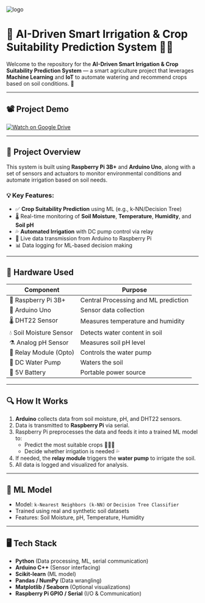 ![logo](https://github.com/Debarun2004/Soil_Moisture/blob/main/soil_moisture_banner.png)
# 🌾 AI-Driven Smart Irrigation & Crop Suitability Prediction System 🤖💧

Welcome to the repository for the **AI-Driven Smart Irrigation & Crop Suitability Prediction System** — a smart agriculture project that leverages **Machine Learning** and **IoT** to automate watering and recommend crops based on soil conditions. 🌱

---

## 📽️ Project Demo

[![Watch on Google Drive](https://img.shields.io/badge/Watch%20Demo-Google%20Drive-blue?logo=google-drive)](https://drive.google.com/file/d/1z4FhQ-K3q2XhB8Lv2uIuqx6dO0zdjcXn/view?usp=drive_link)

---

## 🚀 Project Overview

This system is built using **Raspberry Pi 3B+** and **Arduino Uno**, along with a set of sensors and actuators to monitor environmental conditions and automate irrigation based on soil needs.

### 💡 Key Features:
- ✅ **Crop Suitability Prediction** using ML (e.g., k-NN/Decision Tree)
- 🌡️ Real-time monitoring of **Soil Moisture**, **Temperature**, **Humidity**, and **Soil pH**
- 💦 **Automated Irrigation** with DC pump control via relay
- 🔄 Live data transmission from Arduino to Raspberry Pi
- 📊 Data logging for ML-based decision making

---

## 🧰 Hardware Used

| Component                  | Purpose                              |
|---------------------------|--------------------------------------|
| 🧠 Raspberry Pi 3B+        | Central Processing and ML prediction |
| 🔌 Arduino Uno            | Sensor data collection               |
| 🌡️ DHT22 Sensor           | Measures temperature and humidity    |
| 💧 Soil Moisture Sensor   | Detects water content in soil        |
| ⚗️ Analog pH Sensor        | Measures soil pH level               |
| 🔄 Relay Module (Opto)    | Controls the water pump              |
| 🚿 DC Water Pump          | Waters the soil                      |
| 🔋 5V Battery             | Portable power source                |

---

## 🔍 How It Works

1. **Arduino** collects data from soil moisture, pH, and DHT22 sensors.
2. Data is transmitted to **Raspberry Pi** via serial.
3. Raspberry Pi preprocesses the data and feeds it into a trained ML model to:
   - Predict the most suitable crops 🌽🌾🍅
   - Decide whether irrigation is needed 💦
4. If needed, the **relay module** triggers the **water pump** to irrigate the soil.
5. All data is logged and visualized for analysis.

---

## 🧠 ML Model

- Model: `k-Nearest Neighbors (k-NN)` or `Decision Tree Classifier`
- Trained using real and synthetic soil datasets
- Features: Soil Moisture, pH, Temperature, Humidity

---

## 🖥️ Tech Stack

- **Python** (Data processing, ML, serial communication)
- **Arduino C++** (Sensor interfacing)
- **Scikit-learn** (ML model)
- **Pandas / NumPy** (Data wrangling)
- **Matplotlib / Seaborn** (Optional visualizations)
- **Raspberry Pi GPIO / Serial** (I/O & Communication)



